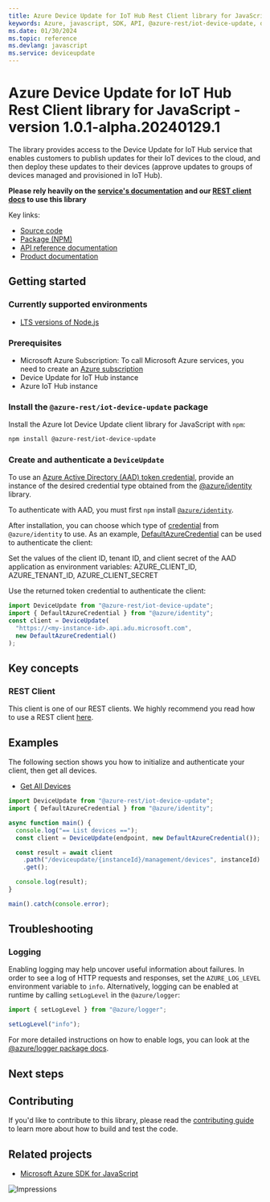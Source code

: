 ```yaml
---
title: Azure Device Update for IoT Hub Rest Client library for JavaScript
keywords: Azure, javascript, SDK, API, @azure-rest/iot-device-update, deviceupdate
ms.date: 01/30/2024
ms.topic: reference
ms.devlang: javascript
ms.service: deviceupdate
---
```

# Azure Device Update for IoT Hub Rest Client library for JavaScript - version 1.0.1-alpha.20240129.1 


The library provides access to the Device Update for IoT Hub service that enables customers to publish updates for their IoT devices to the cloud, and then deploy these updates to their devices (approve updates to groups of devices managed and provisioned in IoT Hub).

**Please rely heavily on the [service's documentation][device_update_product_documentation] and our [REST client docs][rest_client] to use this library**

Key links:
- [Source code][source_code]
- [Package (NPM)][npm]
- [API reference documentation][ref_docs]
- [Product documentation][device_update_product_documentation]

## Getting started

### Currently supported environments

- [LTS versions of Node.js](https://github.com/nodejs/release#release-schedule)

### Prerequisites

- Microsoft Azure Subscription: To call Microsoft Azure services, you need to create an [Azure subscription][azure_subscription]
- Device Update for IoT Hub instance
- Azure IoT Hub instance

### Install the `@azure-rest/iot-device-update` package

Install the Azure Iot Device Update client library for JavaScript with `npm`:

```bash
npm install @azure-rest/iot-device-update
```

### Create and authenticate a `DeviceUpdate`

To use an [Azure Active Directory (AAD) token credential][authenticate_with_token],
provide an instance of the desired credential type obtained from the
[@azure/identity][azure_identity_credentials] library.

To authenticate with AAD, you must first `npm` install [`@azure/identity`][azure_identity_npm].

After installation, you can choose which type of [credential][azure_identity_credentials] from `@azure/identity` to use.
As an example, [DefaultAzureCredential][default_azure_credential]
can be used to authenticate the client:

Set the values of the client ID, tenant ID, and client secret of the AAD application as environment variables:
AZURE_CLIENT_ID, AZURE_TENANT_ID, AZURE_CLIENT_SECRET

Use the returned token credential to authenticate the client:

```typescript
import DeviceUpdate from "@azure-rest/iot-device-update";
import { DefaultAzureCredential } from "@azure/identity";
const client = DeviceUpdate(
  "https://<my-instance-id>.api.adu.microsoft.com",
  new DefaultAzureCredential()
);
```

## Key concepts

### REST Client

This client is one of our REST clients. We highly recommend you read how to use a REST client [here][rest_client].

## Examples

The following section shows you how to initialize and authenticate your client, then get all devices.

- [Get All Devices](#get-all-devices "Get All Devices")

```typescript
import DeviceUpdate from "@azure-rest/iot-device-update";
import { DefaultAzureCredential } from "@azure/identity";

async function main() {
  console.log("== List devices ==");
  const client = DeviceUpdate(endpoint, new DefaultAzureCredential());

  const result = await client
    .path("/deviceupdate/{instanceId}/management/devices", instanceId)
    .get();

  console.log(result);
}

main().catch(console.error);
```

## Troubleshooting

### Logging

Enabling logging may help uncover useful information about failures. In order to see a log of HTTP requests and responses, set the `AZURE_LOG_LEVEL` environment variable to `info`. Alternatively, logging can be enabled at runtime by calling `setLogLevel` in the `@azure/logger`:

```javascript
import { setLogLevel } from "@azure/logger";

setLogLevel("info");
```

For more detailed instructions on how to enable logs, you can look at the [@azure/logger package docs](https://github.com/Azure/azure-sdk-for-js/tree/main/sdk/core/logger).

## Next steps

## Contributing

If you'd like to contribute to this library, please read the [contributing guide](https://github.com/Azure/azure-sdk-for-js/blob/main/CONTRIBUTING.md) to learn more about how to build and test the code.

## Related projects

- [Microsoft Azure SDK for JavaScript](https://github.com/Azure/azure-sdk-for-js)

![Impressions](https://azure-sdk-impressions.azurewebsites.net/api/impressions/azure-sdk-for-js%2Fsdk%2Fdeviceupdate%2Fiot-device-update%2FREADME.png)

[device_update_product_documentation]: /azure/iot-hub-device-update/
[rest_client]: https://github.com/Azure/azure-sdk-for-js/blob/main/documentation/rest-clients.md
[source_code]: https://github.com/Azure/azure-sdk-for-js/tree/main/sdk/deviceupdate/iot-device-update-rest
[npm]: https://www.npmjs.com/org/azure-rest
[ref_docs]: https://azure.github.io/azure-sdk-for-js
[azure_subscription]: https://azure.microsoft.com/free/
[authenticate_with_token]: /azure/cognitive-services/authentication?tabs=powershell#authenticate-with-an-authentication-token
[azure_identity_credentials]: https://github.com/Azure/azure-sdk-for-js/tree/main/sdk/identity/identity#credentials
[azure_identity_npm]: https://www.npmjs.com/package/@azure/identity
[default_azure_credential]: https://github.com/Azure/azure-sdk-for-js/tree/main/sdk/identity/identity#defaultazurecredential

